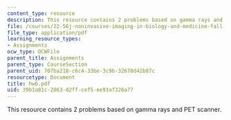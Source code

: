 ```yaml
---
content_type: resource
description: This resource contains 2 problems based on gamma rays and PET scanner.
file: /courses/22-56j-noninvasive-imaging-in-biology-and-medicine-fall-2005/39b1a81c2863d2ffcef5ee93af326a77_hw6.pdf
file_type: application/pdf
learning_resource_types:
- Assignments
ocw_type: OCWFile
parent_title: Assignments
parent_type: CourseSection
parent_uid: 707ba218-c6c4-33be-3c9b-32670d42b87c
resourcetype: Document
title: hw6.pdf
uid: 39b1a81c-2863-d2ff-cef5-ee93af326a77
---
```

This resource contains 2 problems based on gamma rays and PET scanner.

